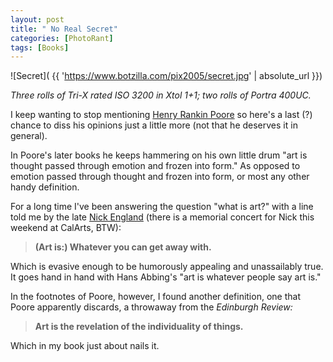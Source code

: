 ```yaml
---
layout: post
title: " No Real Secret"
categories: [PhotoRant]
tags: [Books]
---
```

![Secret]( {{ 'https://www.botzilla.com/pix2005/secret.jpg' | absolute_url }})

_Three rolls of Tri-X rated ISO 3200 in Xtol 1+1; two rolls of Portra 400UC._

I keep wanting to stop mentioning <a href="{{ site.baseurl }}{% post_url 2005-01-11-AMOT-SL %}">Henry Rankin Poore</a> so here's a last (?) chance to diss his opinions just a little more (not that he deserves it in general).

In Poore's later books he keeps hammering on his own little drum "art is thought passed through emotion and frozen into form." As opposed to emotion passed through thought and frozen into form, or most any other handy definition.

For a long time I've been answering the question "what is art?" with a line told me by the late <a href="http://music.calarts.edu/faculty/nengland.html" target="_blank">Nick England</a> (there is a memorial concert for Nick this weekend at CalArts, BTW):

<!--more-->
> __(Art is:) Whatever you can get away with.__

Which is evasive enough to be humorously appealing and unassailably true. It goes hand in hand with Hans Abbing's "art is whatever people say art is."

In the footnotes of Poore, however, I found another definition, one that Poore apparently discards, a throwaway from the <i>Edinburgh Review:</i>

> __Art is the revelation of the individuality of things.__

Which in my book just about nails it.
